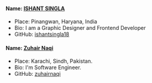 #### Name: [ISHANT SINGLA](https://github.com/ishantsingla18)
- Place: Pinangwan, Haryana, India
- Bio: I am a Graphic Designer and Frontend Developer
- GitHub: [ishantsingla18](https://github.com/ishantsingla18)

#### Name: [Zuhair Naqi](https://github.com/zuhairnaqi)
- Place: Karachi, Sindh, Pakistan.
- Bio: I'm Software Engineer.
- GitHub: [zuhairnaqi](https://github.com/zuhairnaqi)